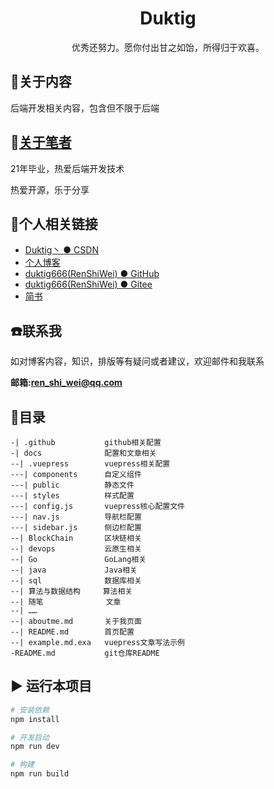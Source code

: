 <h1 align="center"> Duktig </h1>
<p align="center">优秀还努力。愿你付出甘之如饴，所得归于欢喜。</p>

## :pencil:关于内容

后端开发相关内容，包含但不限于后端



## :speak_no_evil:[关于笔者](./docs/aboutme.md)

21年毕业，热爱后端开发技术

热爱开源，乐于分享



## :link:个人相关链接

* [Duktig丶 ● CSDN](https://blog.csdn.net/qq_42937522?spm=1000.2115.3001.5343)
* [个人博客](https://www.duktig.cn/)
* [duktig666(RenShiWei) ● GitHub](https://github.com/duktig666)
* [duktig666(RenShiWei) ● Gitee](https://gitee.com/duktig666)
* [简书](https://www.jianshu.com/u/421632ec0dc8)



## :phone:联系我

如对博客内容，知识，排版等有疑问或者建议，欢迎邮件和我联系

**邮箱:ren_shi_wei@qq.com**



## :bookmark_tabs:目录

```
-| .github           github相关配置
-| docs              配置和文章相关
--| .vuepress        vuepress相关配置
---| components      自定义组件
---| public          静态文件
---| styles          样式配置
---| config.js       vuepress核心配置文件
---| nav.js          导航栏配置
---| sidebar.js      侧边栏配置
--| BlockChain       区块链相关
--| devops           云原生相关
--| Go               GoLang相关
--| java             Java相关
--| sql              数据库相关
--| 算法与数据结构     算法相关
--| 随笔              文章
--| ……
--| aboutme.md       关于我页面
--| README.md        首页配置
--| example.md.exa   vuepress文章写法示例
-README.md           git仓库README
```



##  ▶︎ 运行本项目

```sh
# 安装依赖
npm install

# 开发启动
npm run dev

# 构建
npm run build
```
